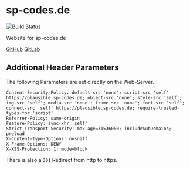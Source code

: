 # sp-codes.de

[![Build Status](https://ci.sp-codes.de/api/badges/samuel-p/sp-codes.de/status.svg)](https://ci.sp-codes.de/samuel-p/sp-codes.de)

Website for sp-codes.de

[GitHub](https://github.com/samuel-p/sp-codes.de)
[GitLab](https://gitlab.com/samuel-p/sp-codes.de)

## Additional Header Parameters

The following Parameters are set directly on the Web-Server.

```
Content-Security-Policy: default-src 'none'; script-src 'self' https://plausible.sp-codes.de; object-src 'none'; style-src 'self'; img-src 'self'; media-src 'none'; frame-src 'none'; font-src 'self'; connect-src 'self' https://plausible.sp-codes.de; require-trusted-types-for 'script'
Referrer-Policy: same-origin
Feature-Policy: sync-xhr 'self'
Strict-Transport-Security: max-age=31536000; includeSubDomains; preload
X-Content-Type-Options: nosniff
X-Frame-Options: DENY
X-XSS-Protection: 1; mode=block
```

There is also a `301` Redirect from http to https.
